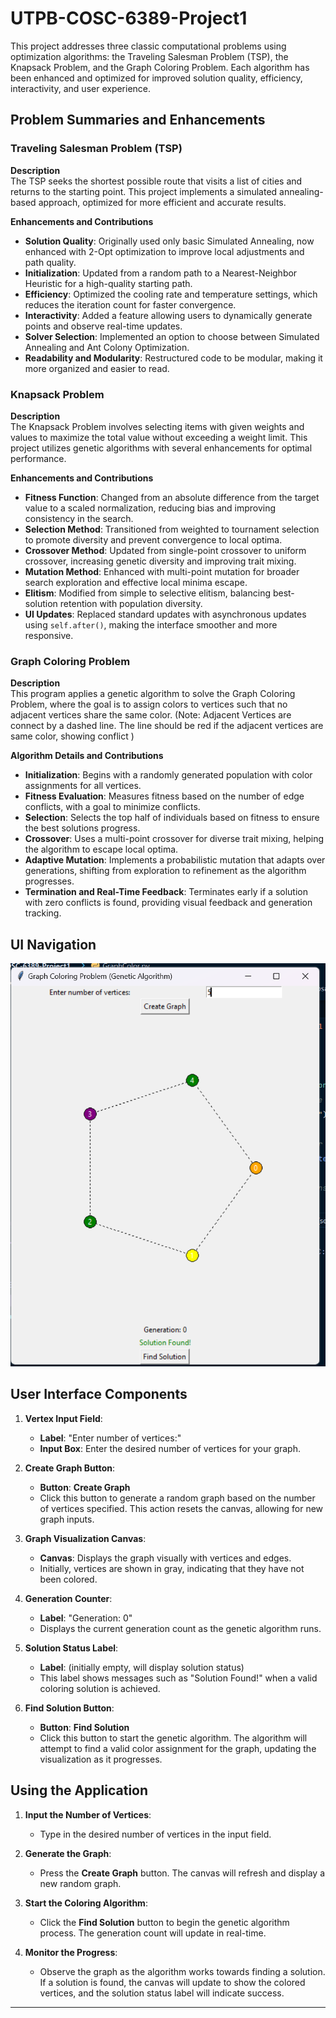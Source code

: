 # UTPB-COSC-6389-Project1


This project addresses three classic computational problems using optimization algorithms: the Traveling Salesman Problem (TSP), the Knapsack Problem, and the Graph Coloring Problem. Each algorithm has been enhanced and optimized for improved solution quality, efficiency, interactivity, and user experience.

## Problem Summaries and Enhancements

### Traveling Salesman Problem (TSP)

**Description**  
The TSP seeks the shortest possible route that visits a list of cities and returns to the starting point. This project implements a simulated annealing-based approach, optimized for more efficient and accurate results.

**Enhancements and Contributions**  
- **Solution Quality**: Originally used only basic Simulated Annealing, now enhanced with 2-Opt optimization to improve local adjustments and path quality.
- **Initialization**: Updated from a random path to a Nearest-Neighbor Heuristic for a high-quality starting path.
- **Efficiency**: Optimized the cooling rate and temperature settings, which reduces the iteration count for faster convergence.
- **Interactivity**: Added a feature allowing users to dynamically generate points and observe real-time updates.
- **Solver Selection**: Implemented an option to choose between Simulated Annealing and Ant Colony Optimization.
- **Readability and Modularity**: Restructured code to be modular, making it more organized and easier to read.

### Knapsack Problem

**Description**  
The Knapsack Problem involves selecting items with given weights and values to maximize the total value without exceeding a weight limit. This project utilizes genetic algorithms with several enhancements for optimal performance.

**Enhancements and Contributions**  
- **Fitness Function**: Changed from an absolute difference from the target value to a scaled normalization, reducing bias and improving consistency in the search.
- **Selection Method**: Transitioned from weighted to tournament selection to promote diversity and prevent convergence to local optima.
- **Crossover Method**: Updated from single-point crossover to uniform crossover, increasing genetic diversity and improving trait mixing.
- **Mutation Method**: Enhanced with multi-point mutation for broader search exploration and effective local minima escape.
- **Elitism**: Modified from simple to selective elitism, balancing best-solution retention with population diversity.
- **UI Updates**: Replaced standard updates with asynchronous updates using `self.after()`, making the interface smoother and more responsive.

### Graph Coloring Problem

**Description**  
This program applies a genetic algorithm to solve the Graph Coloring Problem, where the goal is to assign colors to vertices such that no adjacent vertices share the same color.
(Note: Adjacent Vertices are connect by a dashed line. The line should be red if the adjacent vertices are same color, showing conflict
)

**Algorithm Details and Contributions**  
- **Initialization**: Begins with a randomly generated population with color assignments for all vertices.
- **Fitness Evaluation**: Measures fitness based on the number of edge conflicts, with a goal to minimize conflicts.
- **Selection**: Selects the top half of individuals based on fitness to ensure the best solutions progress.
- **Crossover**: Uses a multi-point crossover for diverse trait mixing, helping the algorithm to escape local optima.
- **Adaptive Mutation**: Implements a probabilistic mutation that adapts over generations, shifting from exploration to refinement as the algorithm progresses.
- **Termination and Real-Time Feedback**: Terminates early if a solution with zero conflicts is found, providing visual feedback and generation tracking.

## UI Navigation


![img_1.png](img_1.png)


## User Interface Components

1. **Vertex Input Field**:
   - **Label**: "Enter number of vertices:"
   - **Input Box**: Enter the desired number of vertices for your graph.
   
2. **Create Graph Button**:
   - **Button**: **Create Graph**
   - Click this button to generate a random graph based on the number of vertices specified. This action resets the canvas, allowing for new graph inputs.

3. **Graph Visualization Canvas**:
   - **Canvas**: Displays the graph visually with vertices and edges.
   - Initially, vertices are shown in gray, indicating that they have not been colored.

4. **Generation Counter**:
   - **Label**: "Generation: 0"
   - Displays the current generation count as the genetic algorithm runs.

5. **Solution Status Label**:
   - **Label**: (initially empty, will display solution status)
   - This label shows messages such as "Solution Found!" when a valid coloring solution is achieved.

6. **Find Solution Button**:
   - **Button**: **Find Solution**
   - Click this button to start the genetic algorithm. The algorithm will attempt to find a valid color assignment for the graph, updating the visualization as it progresses.

## Using the Application

1. **Input the Number of Vertices**:
   - Type in the desired number of vertices in the input field.

2. **Generate the Graph**:
   - Press the **Create Graph** button. The canvas will refresh and display a new random graph.

3. **Start the Coloring Algorithm**:
   - Click the **Find Solution** button to begin the genetic algorithm process. The generation count will update in real-time.

4. **Monitor the Progress**:
   - Observe the graph as the algorithm works towards finding a solution. If a solution is found, the canvas will update to show the colored vertices, and the solution status label will indicate success.

---





